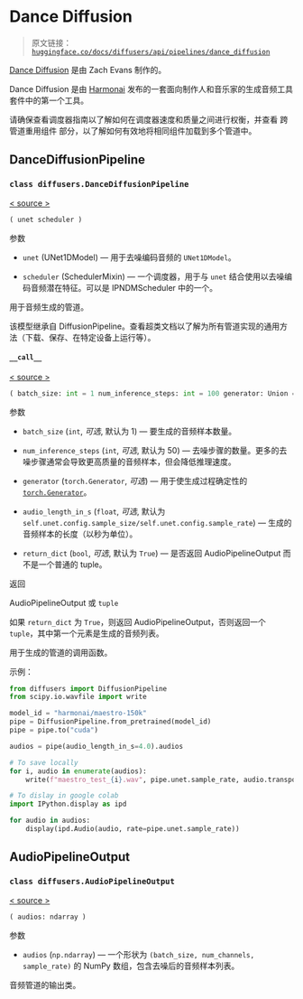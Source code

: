 # Dance Diffusion

> 原文链接：[`huggingface.co/docs/diffusers/api/pipelines/dance_diffusion`](https://huggingface.co/docs/diffusers/api/pipelines/dance_diffusion)

[Dance Diffusion](https://github.com/Harmonai-org/sample-generator) 是由 Zach Evans 制作的。

Dance Diffusion 是由 [Harmonai](https://github.com/Harmonai-org) 发布的一套面向制作人和音乐家的生成音频工具套件中的第一个工具。

请确保查看调度器指南以了解如何在调度器速度和质量之间进行权衡，并查看 跨管道重用组件 部分，以了解如何有效地将相同组件加载到多个管道中。

## DanceDiffusionPipeline

### `class diffusers.DanceDiffusionPipeline`

[< source >](https://github.com/huggingface/diffusers/blob/v0.26.3/src/diffusers/pipelines/dance_diffusion/pipeline_dance_diffusion.py#L28)

```py
( unet scheduler )
```

参数

+   `unet` (UNet1DModel) — 用于去噪编码音频的 `UNet1DModel`。

+   `scheduler` (SchedulerMixin) — 一个调度器，用于与 `unet` 结合使用以去噪编码音频潜在特征。可以是 IPNDMScheduler 中的一个。

用于音频生成的管道。

该模型继承自 DiffusionPipeline。查看超类文档以了解为所有管道实现的通用方法（下载、保存、在特定设备上运行等）。

#### `__call__`

[< source >](https://github.com/huggingface/diffusers/blob/v0.26.3/src/diffusers/pipelines/dance_diffusion/pipeline_dance_diffusion.py#L49)

```py
( batch_size: int = 1 num_inference_steps: int = 100 generator: Union = None audio_length_in_s: Optional = None return_dict: bool = True ) → export const metadata = 'undefined';AudioPipelineOutput or tuple
```

参数

+   `batch_size` (`int`, *可选*, 默认为 1) — 要生成的音频样本数量。

+   `num_inference_steps` (`int`, *可选*, 默认为 50) — 去噪步骤的数量。更多的去噪步骤通常会导致更高质量的音频样本，但会降低推理速度。

+   `generator` (`torch.Generator`, *可选*) — 用于使生成过程确定性的 [`torch.Generator`](https://pytorch.org/docs/stable/generated/torch.Generator.html)。

+   `audio_length_in_s` (`float`, *可选*, 默认为 `self.unet.config.sample_size/self.unet.config.sample_rate`) — 生成的音频样本的长度（以秒为单位）。

+   `return_dict` (`bool`, *可选*, 默认为 `True`) — 是否返回 AudioPipelineOutput 而不是一个普通的 tuple。

返回

AudioPipelineOutput 或 `tuple`

如果 `return_dict` 为 `True`，则返回 AudioPipelineOutput，否则返回一个 `tuple`，其中第一个元素是生成的音频列表。

用于生成的管道的调用函数。

示例：

```py
from diffusers import DiffusionPipeline
from scipy.io.wavfile import write

model_id = "harmonai/maestro-150k"
pipe = DiffusionPipeline.from_pretrained(model_id)
pipe = pipe.to("cuda")

audios = pipe(audio_length_in_s=4.0).audios

# To save locally
for i, audio in enumerate(audios):
    write(f"maestro_test_{i}.wav", pipe.unet.sample_rate, audio.transpose())

# To dislay in google colab
import IPython.display as ipd

for audio in audios:
    display(ipd.Audio(audio, rate=pipe.unet.sample_rate))
```

## AudioPipelineOutput

### `class diffusers.AudioPipelineOutput`

[< source >](https://github.com/huggingface/diffusers/blob/v0.26.3/src/diffusers/pipelines/pipeline_utils.py#L130)

```py
( audios: ndarray )
```

参数

+   `audios` (`np.ndarray`) — 一个形状为 `(batch_size, num_channels, sample_rate)` 的 NumPy 数组，包含去噪后的音频样本列表。

音频管道的输出类。
